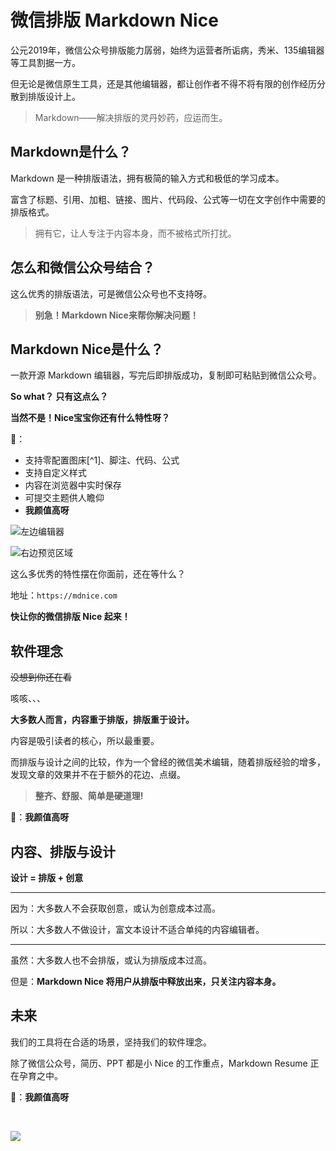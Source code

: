 # 微信排版 Markdown Nice

公元2019年，微信公众号排版能力孱弱，始终为运营者所诟病，秀米、135编辑器等工具割据一方。

但无论是微信原生工具，还是其他编辑器，都让创作者不得不将有限的创作经历分散到排版设计上。

> Markdown——解决排版的灵丹妙药，应运而生。

## Markdown是什么？

Markdown 是一种排版语法，拥有极简的输入方式和极低的学习成本。

富含了标题、引用、加粗、链接、图片、代码段、公式等一切在文字创作中需要的排版格式。

> 拥有它，让人专注于内容本身，而不被格式所打扰。

## 怎么和微信公众号结合？

这么优秀的排版语法，可是微信公众号也不支持呀。

> **别急！Markdown Nice来帮你解决问题！**

## Markdown Nice是什么？

一款开源 Markdown 编辑器，写完后即排版成功，复制即可粘贴到微信公众号。

**So what？ 只有这点么？**

**当然不是！Nice宝宝你还有什么特性呀？** 

🤗：

- 支持零配置图床[^1]、脚注、代码、公式
- 支持自定义样式
- 内容在浏览器中实时保存
- 可提交主题供人瞻仰
- **我颜值高呀**

![左边编辑器](https://i.loli.net/2019/04/01/5ca1b0465f4ea.png)

![右边预览区域](https://i.loli.net/2019/04/01/5ca1b048ad7d8.png)


这么多优秀的特性摆在你面前，还在等什么？

地址：`https://mdnice.com`

**快让你的微信排版 Nice 起来！**

## 软件理念

~~没想到你还在看~~

咳咳、、、

**大多数人而言，内容重于排版，排版重于设计。**

内容是吸引读者的核心，所以最重要。

而排版与设计之间的比较，作为一个曾经的微信美术编辑，随着排版经验的增多，发现文章的效果并不在于额外的花边、点缀。

> **整齐、舒服、简单是硬道理!**

🤗：**我颜值高呀**

## 内容、排版与设计

**设计 = 排版 + 创意**
 
---

因为：大多数人不会获取创意，或认为创意成本过高。

所以：大多数人不做设计，富文本设计不适合单纯的内容编辑者。

---

虽然：大多数人也不会排版，或认为排版成本过高。

但是：**Markdown Nice 将用户从排版中释放出来，只关注内容本身。**

## 未来

我们的工具将在合适的场景，坚持我们的软件理念。

除了微信公众号，简历、PPT 都是小 Nice 的工作重点，Markdown Resume
正在孕育之中。

🤗：**我颜值高呀**

<br/>

![](https://i.loli.net/2019/05/20/5ce23b33cc01d73486.gif)